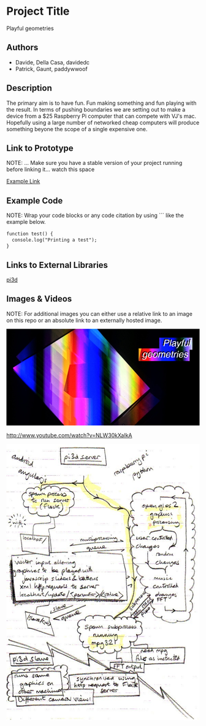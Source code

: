# Project Title
Playful geometries

## Authors
- Davide, Della Casa, davidedc
- Patrick, Gaunt, paddywwoof

## Description
The primary aim is to have fun. Fun making something and fun playing with
the result. In terms of pushing boundaries we are setting out to make a
device from a $25 Raspberry Pi computer that can compete with VJ's mac.
Hopefully using a large number of networked cheap computers will produce
something beyone the scope of a single expensive one.

## Link to Prototype
NOTE: ... Make sure you have a stable version of your project running before
linking it... watch this space

[Example Link](http://www.google.com "Example Link")

## Example Code
NOTE: Wrap your code blocks or any code citation by using ``` like the example below.
```
function test() {
  console.log("Printing a test");
}
```
## Links to External Libraries
[pi3d](https://github.com/tipam/pi3d "pi3d raspberry pi opengl es 2")

## Images & Videos
NOTE: For additional images you can either use a relative link to an image on this repo or an absolute link to an externally hosted image.

![Playful geometries](project_images/cover.jpg?raw=true "Starting point")

http://www.youtube.com/watch?v=NLW30kXaIkA

![First outline ideas](project_images/sketchy_sketch.jpg?raw=true "Outline sketch")
